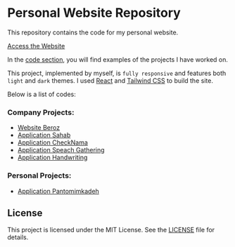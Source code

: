 # Personal Website Repository

This repository contains the code for my personal website.

[Access the Website](https://abolfazlbzgh.github.io/#/)

In the [code section](https://abolfazlbzgh.github.io/#/code), you will find examples of the projects I have worked on.

This project, implemented by myself, is `fully responsive` and features both `light` and `dark` themes. I used [React](https://react.dev/) and [Tailwind CSS](https://tailwindcss.com/) to build the site.

Below is a list of codes:

### Company Projects:

* [Website Beroz](https://abolfazlbzgh.github.io/#/codeDetail/6af4c314-145c-4908-926f-f5d7529b3644)
* [Application Sahab](https://abolfazlbzgh.github.io/#/codeDetail/74d9545f-47fe-404f-b1c3-4df0baf2f516)
* [Application CheckNama](https://abolfazlbzgh.github.io/#/codeDetail/2db7cace-2e05-43b0-8b45-3047aaed88a3)
* [Application Speach Gathering](https://abolfazlbzgh.github.io/#/codeDetail/0a0feabe-cc43-4a79-81df-88d9e876044a)
* [Application Handwriting](https://abolfazlbzgh.github.io/#/codeDetail/a869646c-6131-4ab2-b438-3d7182f9fe62)

### Personal Projects:
* [Application Pantomimkadeh](https://abolfazlbzgh.github.io/#/codeDetail/031fa187-82a5-4377-bd34-14176cc8d832)



## License

This project is licensed under the MIT License. See the [LICENSE](./LICENSE.txt) file for details.